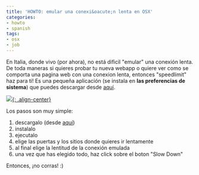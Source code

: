 ```yaml
---
title: 'HOWTO: emular una conexi&oacute;n lenta en OSX'
categories:
- howto
- spanish
tags:
- osx
- job 
---
```

En Italia, donde vivo (por ahora), no está dificil "emular" una conexión
lenta. De toda maneras si quieres probar tu nueva webapp o quiere ver como se
comporta una pagina web con una conexion lenta, entonces "speedlimit" haz para
ti! Es una pequeña aplicación (se instala en **las preferencias de sistema**)
que puedes descargar desde [aquí](http://mschrag.github.com/).

[![]({{site.url}}/images/speedlimit.png){: .align-center}]({{site.url}}/images/speedlimit.png)

Los pasos son muy simple:

  1. descargalo (desde [aquí](http://mschrag.github.com/))
  2. instalalo
  3. ejecutalo
  4. elige las puertas y los sitios donde quieres ir lentamente
  5. al final elige la lentitud de la conexión emulada
  6. una vez que has elegido todo, haz click sobre el boton "Slow Down"
  
Entonces, ¡no corras! :)
